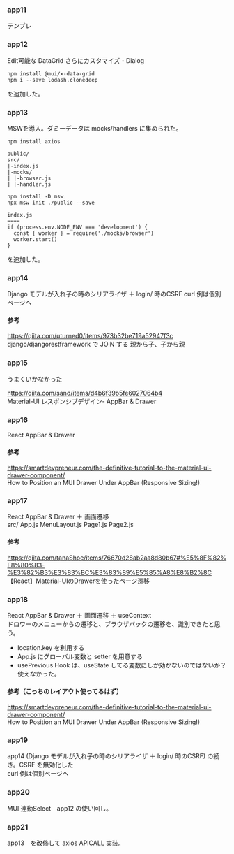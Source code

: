 ### app11
テンプレ

### app12
Edit可能な DataGrid さらにカスタマイズ・Dialog
```
npm install @mui/x-data-grid
npm i --save lodash.clonedeep
```
を追加した。

### app13
MSWを導入。ダミーデータは mocks/handlers に集められた。
```
npm install axios

public/
src/
|-index.js
|-mocks/
| |-browser.js
| |-handler.js

npm install -D msw
npx msw init ./public --save

index.js
====
if (process.env.NODE_ENV === 'development') {
  const { worker } = require('./mocks/browser')
  worker.start()
}
```
を追加した。

### app14
Django モデルが入れ子の時のシリアライザ ＋ login/ 時のCSRF
curl 例は個別ページへ

#### 参考
https://qiita.com/uturned0/items/973b32be719a52947f3c  
django/djangorestframework で JOIN する 親から子、子から親

### app15
うまくいかなかった

https://qiita.com/sand/items/d4b6f39b5fe6027064b4  
Material-UI レスポンシブデザイン- AppBar & Drawer

### app16
React AppBar & Drawer

#### 参考
https://smartdevpreneur.com/the-definitive-tutorial-to-the-material-ui-drawer-component/  
How to Position an MUI Drawer Under AppBar (Responsive Sizing!)

### app17
React AppBar & Drawer ＋ 画面遷移  
src/ App.js  MenuLayout.js Page1.js  Page2.js

#### 参考
https://qiita.com/tanaShoe/items/76670d28ab2aa8d80b67#%E5%8F%82%E8%80%83-%E3%82%B3%E3%83%BC%E3%83%89%E5%85%A8%E8%B2%8C  
【React】Material-UIのDrawerを使ったページ遷移


### app18
React AppBar & Drawer ＋ 画面遷移 ＋ useContext  
ドロワーのメニューからの遷移と、ブラウザバックの遷移を、識別できたと思う。
- location.key を利用する
- App.js にグローバル変数と setter を用意する
- usePrevious Hook は、useState してる変数にしか効かないのではないか？使えなかった。

#### 参考（こっちのレイアウト使ってるはず）
https://smartdevpreneur.com/the-definitive-tutorial-to-the-material-ui-drawer-component/  
How to Position an MUI Drawer Under AppBar (Responsive Sizing!)

### app19
app14 (Django モデルが入れ子の時のシリアライザ ＋ login/ 時のCSRF) の続き。CSRF を無効化した  
curl 例は個別ページへ

### app20
MUI 連動Select　app12 の使い回し。

### app21
app13　を改修して axios APICALL 実装。




